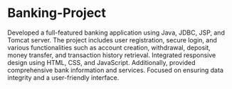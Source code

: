 # Banking-Project
Developed a full-featured banking application using Java, JDBC, JSP, and Tomcat server. The project includes user registration, secure login, and various functionalities such as account creation, withdrawal, deposit, money transfer, and transaction history retrieval. Integrated responsive design using HTML, CSS, and JavaScript. Additionally, provided comprehensive bank information and services. Focused on ensuring data integrity and a user-friendly interface.
